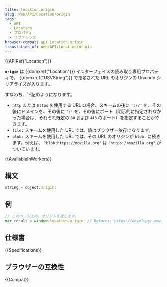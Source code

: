 ```yaml
---
title: location.origin
slug: Web/API/Location/origin
tags:
  - API
  - Location
  - プロパティ
  - リファレンス
browser-compat: api.Location.origin
translation_of: Web/API/Location/origin
---
```

{{APIRef("Location")}}

**`origin`** は {{domxref("Location")}} インターフェイスの読み取り専用プロパティで、 {{domxref("USVString")}} で指定された URL のオリジンの Unicode シリアライズが入ります。

すなわち、下記のようになります。

- `http` または `https` を使用する URL の場合、スキームの後に `'://'` を、その後にドメインを、その後に `':'` を、その後にポート（明示的に指定されなかった場合は、それぞれ既定の `80` および `443` のポート）を指定することができます。
- `file:` スキームを使用した URL では、値はブラウザー依存になります。
- `blob:` スキームを使用した URL では、その URL のオリジンが `blob:` に続きます。例えば、 `"blob:https://mozilla.org"` は `"https://mozilla.org"` がついています。

{{AvailableInWorkers}}

## 構文

```js
string = object.origin;
```

## 例

```js
// このページ上の、オリジンを返します。
var result = window.location.origin; // Returns:'https://developer.mozilla.org'
```

## 仕様書

{{Specifications}}

## ブラウザーの互換性

{{Compat}}
